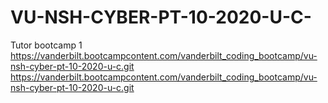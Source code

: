 # VU-NSH-CYBER-PT-10-2020-U-C-
Tutor bootcamp 1
https://vanderbilt.bootcampcontent.com/vanderbilt_coding_bootcamp/vu-nsh-cyber-pt-10-2020-u-c.git
https://vanderbilt.bootcampcontent.com/vanderbilt_coding_bootcamp/vu-nsh-cyber-pt-10-2020-u-c.git
